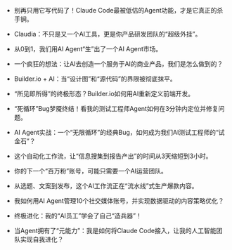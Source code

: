 - 别再只用它写代码了！Claude Code最被低估的Agent功能，才是它真正的杀手锏。

- Claudia：不只是又一个AI工具，更是你产品研发团队的“超级外挂”。

- 从0到1，我们用AI Agent“生”出了一个AI Agent市场。
- 一个疯狂的想法：让AI去创造一个服务于AI的商业产品，我们是怎么做到的？

- Builder.io + AI：当“设计图”和“源代码”的界限被彻底抹平。
- “所见即所得”的终极形态？Builder.io如何用AI重新定义前端开发。

- “死循环”Bug梦魇终结！看我的测试工程师Agent如何在3分钟内定位并修复问题。
- AI Agent实战：一个“无限循环”的经典Bug，如何成为我们AI测试工程师的“试金石”？

- 这个自动化工作流，让“信息搜集到报告产出”的时间从3天缩短到3小时。

- 你的下一个“百万粉”账号，可能只需要一个AI运营团队。
- 从选题、文案到发布，这个AI工作流正在“流水线”式生产爆款内容。
- 我如何用AI Agent管理10个社交媒体账号，并实现数据驱动的内容策略优化？

- 终极进化：我的“AI员工”学会了自己“造兵器”！
- 当Agent拥有了“元能力”：我是如何将Claude Code接入，让我的人工智能团队实现自我进化？